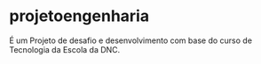 # projetoengenharia
É um Projeto de desafio e desenvolvimento com base do curso de Tecnologia da Escola da DNC. 
